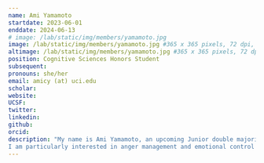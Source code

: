 ```yaml
---
name: Ami Yamamoto
startdate: 2023-06-01
enddate: 2024-06-13
# image: /lab/static/img/members/yamamoto.jpg
image: /lab/static/img/members/yamamoto.jpg #365 x 365 pixels, 72 dpi, JPG
altimage: /lab/static/img/members/yamamoto.jpg #365 x 365 pixels, 72 dpi, JPG
position: Cognitive Sciences Honors Student
subsequent:
pronouns: she/her
email: amicy (at) uci.edu
scholar:
website:
UCSF:
twitter: 
linkedin: 
github: 
orcid:
description: "My name is Ami Yamamoto, an upcoming Junior double majoring in Psychology B.S. and Criminology, Law, and Society. My research interest is anything based on decision making and motivation. 
I am particularly interested in anger management and emotional control in individuals. I want to understand the difference between people who act upon their emotions and those who do not."
---
```

